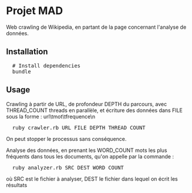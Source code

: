 Projet MAD
==========

Web crawling de Wikipedia, en partant de la page concernant l'analyse de données.

Installation
------------
<pre>
  # Install dependencies
  bundle
</pre>

Usage
-----
Crawling à partir de URL, de profondeur DEPTH du parcours, avec THREAD_COUNT threads en parallèle, et écriture des données dans FILE sous la forme :
url\tmot\tfrequence\n
<pre>
  ruby crawler.rb URL FILE DEPTH THREAD_COUNT
</pre>
On peut stopper le processus sans conséquence.

Analyse des données, en prenant les WORD_COUNT mots les plus fréquents
dans tous les documents, qu'on appelle par la commande :
<pre>
  ruby analyzer.rb SRC DEST WORD_COUNT
</pre>
où SRC est le fichier à analyser, DEST le fichier dans lequel on
écrit les résultats
